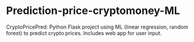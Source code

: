 # Prediction-price-cryptomoney-ML
CryptoPricePred: Python Flask project using ML (linear regression, random forest) to predict crypto prices. Includes web app for user input.
